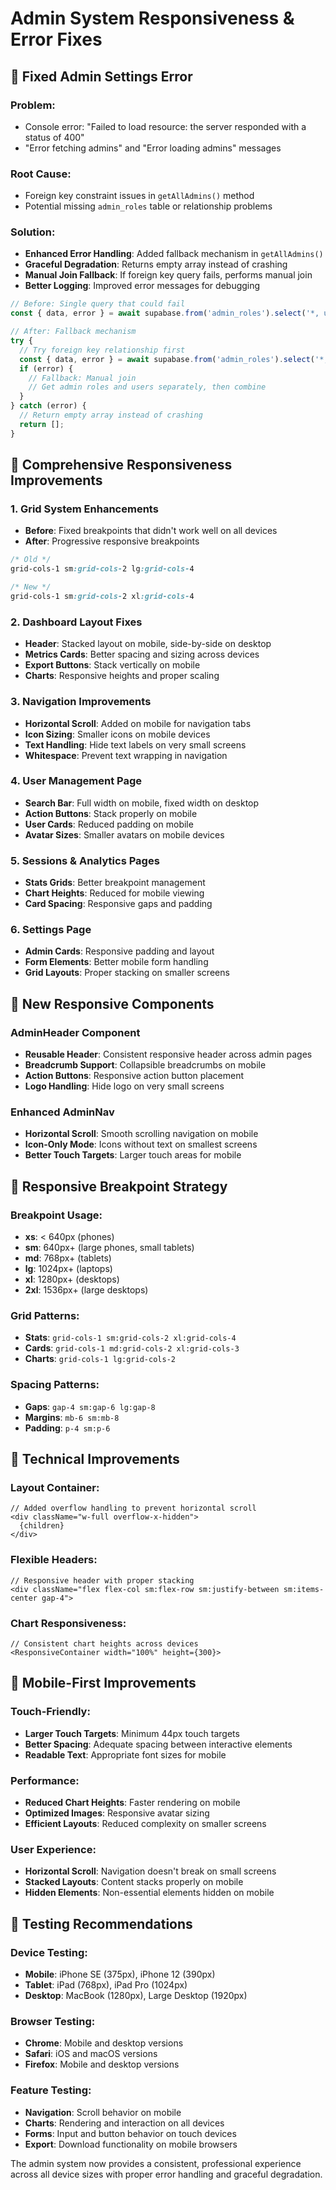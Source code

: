 # Admin System Responsiveness & Error Fixes

## 🐛 **Fixed Admin Settings Error**

### **Problem**: 
- Console error: "Failed to load resource: the server responded with a status of 400"
- "Error fetching admins" and "Error loading admins" messages

### **Root Cause**: 
- Foreign key constraint issues in `getAllAdmins()` method
- Potential missing `admin_roles` table or relationship problems

### **Solution**: 
- **Enhanced Error Handling**: Added fallback mechanism in `getAllAdmins()`
- **Graceful Degradation**: Returns empty array instead of crashing
- **Manual Join Fallback**: If foreign key query fails, performs manual join
- **Better Logging**: Improved error messages for debugging

```typescript
// Before: Single query that could fail
const { data, error } = await supabase.from('admin_roles').select('*, user:users!admin_roles_user_id_fkey(*)')

// After: Fallback mechanism
try {
  // Try foreign key relationship first
  const { data, error } = await supabase.from('admin_roles').select('*, user:users(*)')
  if (error) {
    // Fallback: Manual join
    // Get admin roles and users separately, then combine
  }
} catch (error) {
  // Return empty array instead of crashing
  return [];
}
```

## 📱 **Comprehensive Responsiveness Improvements**

### **1. Grid System Enhancements**
- **Before**: Fixed breakpoints that didn't work well on all devices
- **After**: Progressive responsive breakpoints

```css
/* Old */
grid-cols-1 sm:grid-cols-2 lg:grid-cols-4

/* New */
grid-cols-1 sm:grid-cols-2 xl:grid-cols-4
```

### **2. Dashboard Layout Fixes**
- **Header**: Stacked layout on mobile, side-by-side on desktop
- **Metrics Cards**: Better spacing and sizing across devices
- **Export Buttons**: Stack vertically on mobile
- **Charts**: Responsive heights and proper scaling

### **3. Navigation Improvements**
- **Horizontal Scroll**: Added on mobile for navigation tabs
- **Icon Sizing**: Smaller icons on mobile devices
- **Text Handling**: Hide text labels on very small screens
- **Whitespace**: Prevent text wrapping in navigation

### **4. User Management Page**
- **Search Bar**: Full width on mobile, fixed width on desktop
- **Action Buttons**: Stack properly on mobile
- **User Cards**: Reduced padding on mobile
- **Avatar Sizes**: Smaller avatars on mobile devices

### **5. Sessions & Analytics Pages**
- **Stats Grids**: Better breakpoint management
- **Chart Heights**: Reduced for mobile viewing
- **Card Spacing**: Responsive gaps and padding

### **6. Settings Page**
- **Admin Cards**: Responsive padding and layout
- **Form Elements**: Better mobile form handling
- **Grid Layouts**: Proper stacking on smaller screens

## 🎨 **New Responsive Components**

### **AdminHeader Component**
- **Reusable Header**: Consistent responsive header across admin pages
- **Breadcrumb Support**: Collapsible breadcrumbs on mobile
- **Action Buttons**: Responsive action button placement
- **Logo Handling**: Hide logo on very small screens

### **Enhanced AdminNav**
- **Horizontal Scroll**: Smooth scrolling navigation on mobile
- **Icon-Only Mode**: Icons without text on smallest screens
- **Better Touch Targets**: Larger touch areas for mobile

## 📐 **Responsive Breakpoint Strategy**

### **Breakpoint Usage**:
- **xs**: < 640px (phones)
- **sm**: 640px+ (large phones, small tablets)
- **md**: 768px+ (tablets)
- **lg**: 1024px+ (laptops)
- **xl**: 1280px+ (desktops)
- **2xl**: 1536px+ (large desktops)

### **Grid Patterns**:
- **Stats**: `grid-cols-1 sm:grid-cols-2 xl:grid-cols-4`
- **Cards**: `grid-cols-1 md:grid-cols-2 xl:grid-cols-3`
- **Charts**: `grid-cols-1 lg:grid-cols-2`

### **Spacing Patterns**:
- **Gaps**: `gap-4 sm:gap-6 lg:gap-8`
- **Margins**: `mb-6 sm:mb-8`
- **Padding**: `p-4 sm:p-6`

## 🔧 **Technical Improvements**

### **Layout Container**:
```tsx
// Added overflow handling to prevent horizontal scroll
<div className="w-full overflow-x-hidden">
  {children}
</div>
```

### **Flexible Headers**:
```tsx
// Responsive header with proper stacking
<div className="flex flex-col sm:flex-row sm:justify-between sm:items-center gap-4">
```

### **Chart Responsiveness**:
```tsx
// Consistent chart heights across devices
<ResponsiveContainer width="100%" height={300}>
```

## 📱 **Mobile-First Improvements**

### **Touch-Friendly**:
- **Larger Touch Targets**: Minimum 44px touch targets
- **Better Spacing**: Adequate spacing between interactive elements
- **Readable Text**: Appropriate font sizes for mobile

### **Performance**:
- **Reduced Chart Heights**: Faster rendering on mobile
- **Optimized Images**: Responsive avatar sizing
- **Efficient Layouts**: Reduced complexity on smaller screens

### **User Experience**:
- **Horizontal Scroll**: Navigation doesn't break on small screens
- **Stacked Layouts**: Content stacks properly on mobile
- **Hidden Elements**: Non-essential elements hidden on mobile

## 🎯 **Testing Recommendations**

### **Device Testing**:
- **Mobile**: iPhone SE (375px), iPhone 12 (390px)
- **Tablet**: iPad (768px), iPad Pro (1024px)
- **Desktop**: MacBook (1280px), Large Desktop (1920px)

### **Browser Testing**:
- **Chrome**: Mobile and desktop versions
- **Safari**: iOS and macOS versions
- **Firefox**: Mobile and desktop versions

### **Feature Testing**:
- **Navigation**: Scroll behavior on mobile
- **Charts**: Rendering and interaction on all devices
- **Forms**: Input and button behavior on touch devices
- **Export**: Download functionality on mobile browsers

The admin system now provides a consistent, professional experience across all device sizes with proper error handling and graceful degradation.